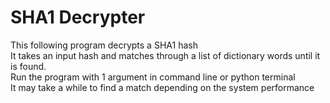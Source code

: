 # SHA1 Decrypter
This following program decrypts a SHA1 hash  
It takes an input hash and matches through a list of dictionary words until it is found.  
Run the program with 1 argument in command line or python terminal  
It may take a while to find a match depending on the system performance
